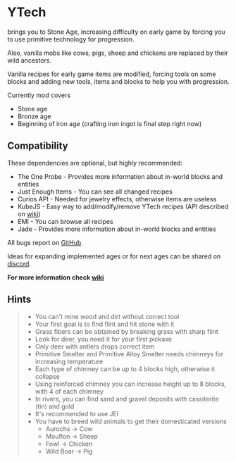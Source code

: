 # YTech

brings you to Stone Age, increasing difficulty on early game by forcing you to use primitive technology for progression.

Also, vanilla mobs like cows, pigs, sheep and chickens are replaced by their wild ancestors.

Vanilla recipes for early game items are modified, forcing tools on some blocks and adding new tools, items and blocks to help you with progression.

Currently mod covers
- Stone age
- Bronze age
- Beginning of iron age (crafting iron ingot is final step right now)

## Compatibility

These dependencies are optional, but highly recommended:

- The One Probe - Provides more information about in-world blocks and entities
- Just Enough Items - You can see all changed recipes
- Curios API - Needed for jewelry effects, otherwise items are useless
- KubeJS - Easy way to add/modify/remove YTech recipes (API described on [wiki](https://github.com/yanny7/YTech/wiki))
- EMI - You can browse all recipes
- Jade - Provides more information about in-world blocks and entities

All bugs report on [GitHub](https://github.com/yanny7/ytech).

Ideas for expanding implemented ages or for next ages can be shared on [discord](https://discord.gg/HauMDpbkNN).

**For more information check [wiki](https://github.com/yanny7/YTech/wiki)**

## Hints

> - You can't mine wood and dirt without correct tool
> - Your first goal is to find flint and hit stone with it
> - Grass fibers can be obtained by breaking grass with sharp flint
> - Look for deer, you need it for your first pickaxe
> - Only deer with antlers drops correct item
> - Primitive Smelter and Primitive Alloy Smelter needs chimneys for increasing temperature
> - Each type of chimney can be up to 4 blocks high, otherwise it collapse
> - Using reinforced chimney you can increase height up to 8 blocks, with 4 of each chimney
> - In rivers, you can find sand and gravel deposits with cassiterite (tin) and gold
> - It's recommended to use JEI
> - You have to breed wild animals to get their domesticated versions
>   - Aurochs -> Cow
>   - Mouflon -> Sheep
>   - Fowl -> Chicken
>   - Wild Boar -> Pig
